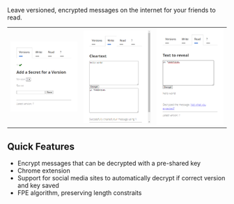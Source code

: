 Leave versioned, encrypted messages on the internet for your friends to read.

| | | |
|:-------------------------:|:-------------------------:|:-------------------------:|
|<img width="1604" alt="screen shot 2017-08-07 at 12 18 15 pm" src="/docs/img-1.png">   |  <img width="1604" alt="screen shot 2017-08-07 at 12 18 15 pm" src="/docs/img-3.png">|<img width="1604" alt="screen shot 2017-08-07 at 12 18 15 pm" src="/docs/img-2.png">|


## Quick Features

- Encrypt messages that can be decrypted with a pre-shared key
- Chrome extension
- Support for social media sites to automatically decrypt if correct version and key saved
- FPE algorithm, preserving length constraits
